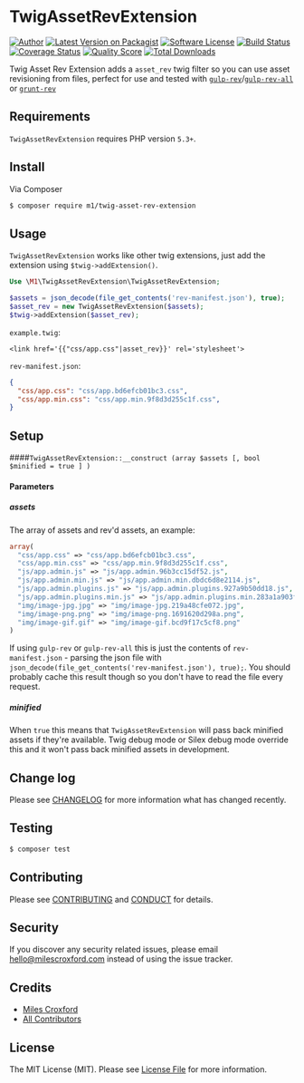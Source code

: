 # TwigAssetRevExtension

[![Author](http://img.shields.io/badge/author-@milescroxford-blue.svg?style=flat-square)](https://twitter.com/milescroxford)
[![Latest Version on Packagist][ico-version]][link-packagist]
[![Software License][ico-license]](LICENSE.md)
[![Build Status][ico-travis]][link-travis]
[![Coverage Status][ico-scrutinizer]][link-scrutinizer]
[![Quality Score][ico-code-quality]][link-code-quality]
[![Total Downloads][ico-downloads]][link-downloads]

Twig Asset Rev Extension adds a `asset_rev` twig filter so you can use asset revisioning from files, perfect for use 
and tested with [`gulp-rev`](https://github.com/sindresorhus/gulp-rev)/[`gulp-rev-all`](https://github.com/smysnk/gulp-rev-all) 
or [`grunt-rev`](https://github.com/cbas/grunt-rev)

## Requirements

`TwigAssetRevExtension` requires PHP version `5.3+`.

## Install

Via Composer

``` bash
$ composer require m1/twig-asset-rev-extension
```

## Usage

`TwigAssetRevExtension` works like other twig extensions, just add the extension using `$twig->addExtension()`. 

``` php
Use \M1\TwigAssetRevExtension\TwigAssetRevExtension;

$assets = json_decode(file_get_contents('rev-manifest.json'), true);
$asset_rev = new TwigAssetRevExtension($assets);
$twig->addExtension($asset_rev);
```

`example.twig`:

```twig
<link href='{{"css/app.css"|asset_rev}}' rel='stylesheet'>
```

`rev-manifest.json`:
```json
{
  "css/app.css": "css/app.bd6efcb01bc3.css",
  "css/app.min.css": "css/app.min.9f8d3d255c1f.css",
}
```

## Setup

####`TwigAssetRevExtension::__construct (array $assets [, bool $minified = true ] )`

#### Parameters
##### assets
The array of assets and rev'd assets, an example:

```php
array(
  "css/app.css" => "css/app.bd6efcb01bc3.css",
  "css/app.min.css" => "css/app.min.9f8d3d255c1f.css",
  "js/app.admin.js" => "js/app.admin.96b3cc15df52.js",
  "js/app.admin.min.js" => "js/app.admin.min.dbdc6d8e2114.js",
  "js/app.admin.plugins.js" => "js/app.admin.plugins.927a9b50dd18.js",
  "js/app.admin.plugins.min.js" => "js/app.admin.plugins.min.283a1a903f4a.js",
  "img/image-jpg.jpg" => "img/image-jpg.219a48cfe072.jpg",
  "img/image-png.png" => "img/image-png.1691620d298a.png",
  "img/image-gif.gif" => "img/image-gif.bcd9f17c5cf8.png"
)
```

If using `gulp-rev` or `gulp-rev-all` this is just the contents of `rev-manifest.json` - parsing the json file with
`json_decode(file_get_contents('rev-manifest.json'), true);`. You should probably cache this result though so you don't have to 
read the file every request.

##### minified

When `true` this means that `TwigAssetRevExtension` will pass back minified assets if they're available. Twig debug mode 
or Silex debug mode override this and it won't pass back minified assets in development.

## Change log

Please see [CHANGELOG](CHANGELOG.md) for more information what has changed recently.

## Testing

``` bash
$ composer test
```

## Contributing

Please see [CONTRIBUTING](CONTRIBUTING.md) and [CONDUCT](CONDUCT.md) for details.

## Security

If you discover any security related issues, please email hello@milescroxford.com instead of using the issue tracker.

## Credits

- [Miles Croxford][link-author]
- [All Contributors][link-contributors]

## License

The MIT License (MIT). Please see [License File](LICENSE.md) for more information.

[ico-version]: https://img.shields.io/packagist/v/m1/twig-asset-rev-extension.svg?style=flat-square
[ico-license]: https://img.shields.io/badge/license-MIT-brightgreen.svg?style=flat-square
[ico-travis]: https://img.shields.io/travis/Mm1/TwigAssetRevExtension/master.svg?style=flat-square
[ico-scrutinizer]: https://img.shields.io/scrutinizer/coverage/g/M1/TwigAssetRevExtension.svg?style=flat-square
[ico-code-quality]: https://img.shields.io/scrutinizer/g/m1/TwigAssetRevExtension.svg?style=flat-square
[ico-downloads]: https://img.shields.io/packagist/dt/m1/twig-aset-rev-extension.svg?style=flat-square

[link-packagist]: https://packagist.org/packages/m1/twig-asset-rev-extension
[link-travis]: https://travis-ci.org/M1/TwigAssetRevExtension
[link-scrutinizer]: https://scrutinizer-ci.com/g/m1/TwigAssetRevExtension/code-structure
[link-code-quality]: https://scrutinizer-ci.com/g/m1/TwigAssetRevExtension
[link-downloads]: https://packagist.org/packages/m1/TwigAssetRevExtension
[link-author]: https://github.com/m1
[link-contributors]: ../../contributors
